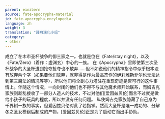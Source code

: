```yaml
---
parent: einzbern
source: fate-apocrypha-material
id: fate-apocrypha-encylopedia
language: zh
weight: 3
translation: "譯月漢化小组"
category:
- other
---
```


成立了冬木市圣杯战争的御三家之一。也就是位在《Fate/stay night》，以及《Fate/Zero》（着作：虚渊玄）中心的一族。
在《Apocrypha》里即使第三次圣杯战争的大圣杯遭到抢夺抢夺也不放弃……但不如说他们的精神指令中似乎根本没有放弃两个字（如果要他们放弃，就非得是作为最高杰作的伊莉雅斯菲尔也无法达到第三魔法的情况等等），所以他们将全副心力灌注在重现奇迹是否可行的这件事情上。伴随这个情况，一向封闭的他们也不得不与其他魔术师开始联系，而姆吉克家族则趁乱接收了一部分人造人的技术，不过对他们[爱因兹贝伦]而言不过就是做给小孩子的玩具的程度，所以并没有任何问题。
纵使姆吉克家族隐藏了自己身为千界树一族的事实，但爱因兹贝伦对此了若指掌。然而大圣杯是唯一成功的、分解冬之圣女模组后制成的产物，[爱因兹贝伦]正是为了启动它而出手协助。
